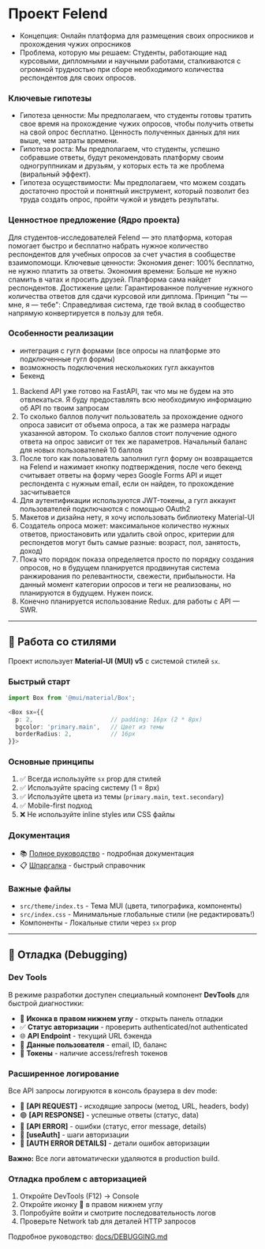 # Проект Felend
- Концепция: Онлайн платформа для размещения своих опросников и прохождения чужих опросников
- Проблема, которую мы решаем: Студенты, работающие над курсовыми, дипломными и научными работами, сталкиваются с огромной трудностью при сборе необходимого количества респондентов для своих опросов.

### Ключевые гипотезы
- Гипотеза ценности: Мы предполагаем, что студенты готовы тратить свое время на прохождение чужих опросов, чтобы получить ответы на свой опрос бесплатно. Ценность полученных данных для них выше, чем затраты времени.
- Гипотеза роста: Мы предполагаем, что студенты, успешно собравшие ответы, будут рекомендовать платформу своим одногруппникам и друзьям, у которых есть та же проблема (виральный эффект).
- Гипотеза осуществимости: Мы предполагаем, что можем создать достаточно простой и понятный инструмент, который позволит без труда создать опрос, пройти чужой и увидеть результаты.

### Ценностное предложение (Ядро проекта)
Для студентов-исследователей Felend — это платформа, которая помогает быстро и бесплатно набрать нужное количество респондентов для учебных опросов за счет участия в сообществе взаимопомощи.
Ключевые ценности:
Экономия денег: 100% бесплатно, не нужно платить за ответы.
Экономия времени: Больше не нужно спамить в чатах и просить друзей. Платформа сама найдет респондентов.
Достижение цели: Гарантированное получение нужного количества ответов для сдачи курсовой или диплома.
Принцип "ты — мне, я — тебе": Справедливая система, где твой вклад в сообщество напрямую конвертируется в пользу для тебя.

### Особенности реализации
- интеграция с гугл формами (все опросы на платформе это подключенные гугл формы)
- возможность подключения несколькоких гугл аккаунтов
- Бекенд 

1. Backend API уже готово на FastAPI, так что мы не будем на это отвлекаться. Я буду предоставлять всю необходимую информацию об API по твоим запросам
2. То сколько баллов получит пользователь за прохождение одного опроса зависит от объема опроса, а так же размера награды указанной автором. То сколько баллов стоит получение одного ответа на опрос зависит от тех же параметров. Начальный баланс для новых пользователей 10 баллов
3. После того как пользователь заполнил гугл форму он возвращается на Felend и нажимает кнопку подтверждения, после чего бекенд считывает ответы на форму через Google Forms API и ищет респондента с нужным email, если он найден, то прохождение засчитывается
4. Для аутентификации используются JWT-токены, а гугл аккаунт пользователей подключаются с помощью OAuth2
5. Макетов и дизайна нету, я хочу использовать библиотеку Material-UI
6. Создатель опроса может: максимальное количество нужных ответов, приостановить или удалить свой опрос, критерии для респондетов могут быть самые разные: возраст, пол, занятость, доход)
7. Пока что порядок показа определяется просто по порядку создания опросов, но в будущем планируется продвинутая система ранжирования по релевантности, свежести, прибыльности. На данный момент категории опросов и теги не реализованы, но планируются в будущем. Нужен поиск.
8. Конечно планируется использование Redux. для работы с API — SWR.

---

## 🎨 Работа со стилями

Проект использует **Material-UI (MUI) v5** с системой стилей `sx`.

### Быстрый старт
```typescript
import Box from '@mui/material/Box';

<Box sx={{ 
  p: 2,                      // padding: 16px (2 * 8px)
  bgcolor: 'primary.main',   // Цвет из темы
  borderRadius: 2,           // 16px
}}>
```

### Основные принципы
1. ✅ Всегда используйте `sx` prop для стилей
2. ✅ Используйте spacing систему (1 = 8px)
3. ✅ Используйте цвета из темы (`primary.main`, `text.secondary`)
4. ✅ Mobile-first подход
5. ❌ Не используйте inline styles или CSS файлы

### Документация
- 📚 [Полное руководство](./docs/STYLING-GUIDE.md) - подробная документация
- 📋 [Шпаргалка](./docs/STYLING-CHEATSHEET.md) - быстрый справочник

### Важные файлы
- `src/theme/index.ts` - Тема MUI (цвета, типографика, компоненты)
- `src/index.css` - Минимальные глобальные стили (не редактировать!)
- Компоненты - Локальные стили через `sx` prop

---

## 🐛 Отладка (Debugging)

### Dev Tools

В режиме разработки доступен специальный компонент **DevTools** для быстрой диагностики:

- 🐛 **Иконка в правом нижнем углу** - открыть панель отладки
- ✅ **Статус авторизации** - проверить authenticated/not authenticated
- 🌐 **API Endpoint** - текущий URL бэкенда
- 👤 **Данные пользователя** - email, ID, баланс
- 🔑 **Токены** - наличие access/refresh токенов

### Расширенное логирование

Все API запросы логируются в консоль браузера в dev mode:

- 🔵 **[API REQUEST]** - исходящие запросы (метод, URL, headers, body)
- 🟢 **[API RESPONSE]** - успешные ответы (статус, data)
- 🔴 **[API ERROR]** - ошибки (статус, error message, details)
- 🔵 **[useAuth]** - шаги авторизации
- 🔴 **[AUTH ERROR DETAILS]** - детали ошибок авторизации

**Важно:** Все логи автоматически удаляются в production build.

### Отладка проблем с авторизацией

1. Откройте DevTools (F12) → Console
2. Откройте иконку 🐛 в правом нижнем углу
3. Попробуйте войти и смотрите последовательность логов
4. Проверьте Network tab для деталей HTTP запросов

Подробное руководство: [docs/DEBUGGING.md](./docs/DEBUGGING.md)